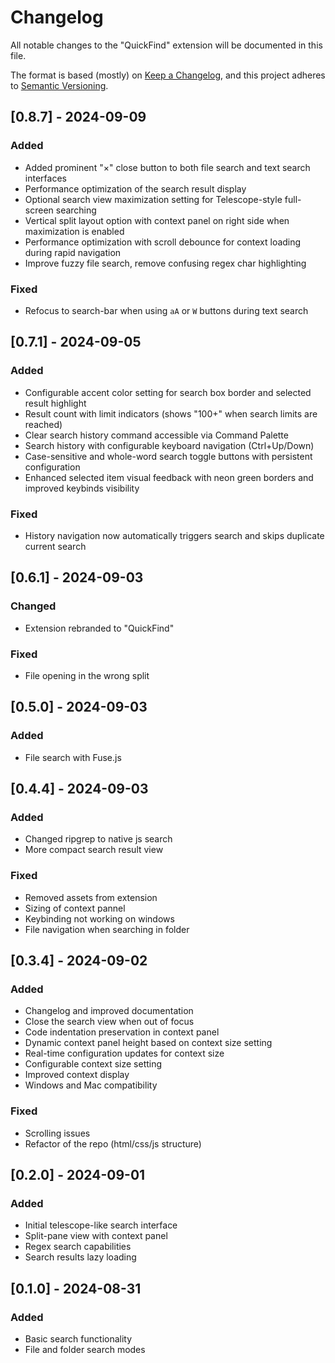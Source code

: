 # Changelog

All notable changes to the "QuickFind" extension will be documented in this file.

The format is based (mostly) on [Keep a Changelog](https://keepachangelog.com/en/1.0.0/),
and this project adheres to [Semantic Versioning](https://semver.org/spec/v2.0.0.html).

## [0.8.7] - 2024-09-09

### Added

- Added prominent "×" close button to both file search and text search interfaces
- Performance optimization of the search result display
- Optional search view maximization setting for Telescope-style full-screen searching
- Vertical split layout option with context panel on right side when maximization is enabled
- Performance optimization with scroll debounce for context loading during rapid navigation
- Improve fuzzy file search, remove confusing regex char highlighting

### Fixed

- Refocus to search-bar when using `aA` or `W` buttons during text search

## [0.7.1] - 2024-09-05

### Added

- Configurable accent color setting for search box border and selected result highlight
- Result count with limit indicators (shows "100+" when search limits are reached)
- Clear search history command accessible via Command Palette
- Search history with configurable keyboard navigation (Ctrl+Up/Down)
- Case-sensitive and whole-word search toggle buttons with persistent configuration
- Enhanced selected item visual feedback with neon green borders and improved keybinds visibility

### Fixed

- History navigation now automatically triggers search and skips duplicate current search

## [0.6.1] - 2024-09-03

### Changed

- Extension rebranded to "QuickFind"

### Fixed

- File opening in the wrong split

## [0.5.0] - 2024-09-03

### Added

- File search with Fuse.js

## [0.4.4] - 2024-09-03

### Added

- Changed ripgrep to native js search
- More compact search result view

### Fixed

- Removed assets from extension
- Sizing of context pannel
- Keybinding not working on windows
- File navigation when searching in folder

## [0.3.4] - 2024-09-02

### Added

- Changelog and improved documentation
- Close the search view when out of focus
- Code indentation preservation in context panel
- Dynamic context panel height based on context size setting
- Real-time configuration updates for context size
- Configurable context size setting
- Improved context display
- Windows and Mac compatibility

### Fixed

- Scrolling issues
- Refactor of the repo (html/css/js structure)

## [0.2.0] - 2024-09-01

### Added

- Initial telescope-like search interface
- Split-pane view with context panel
- Regex search capabilities
- Search results lazy loading

## [0.1.0] - 2024-08-31

### Added

- Basic search functionality
- File and folder search modes

